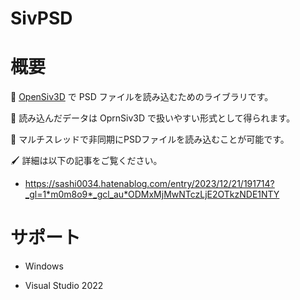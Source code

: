 # SivPSD

# 概要

🎨  [OpenSiv3D](https://github.com/Siv3D/OpenSiv3D) で PSD ファイルを読み込むためのライブラリです。

🎨 読み込んだデータは OprnSiv3D で扱いやすい形式として得られます。

🎨 マルチスレッドで非同期にPSDファイルを読み込むことが可能です。


🖌 詳細は以下の記事をご覧ください。

   - https://sashi0034.hatenablog.com/entry/2023/12/21/191714?_gl=1*m0m8o9*_gcl_au*ODMxMjMwNTczLjE2OTkzNDE1NTY


# サポート

- Windows

- Visual Studio 2022

